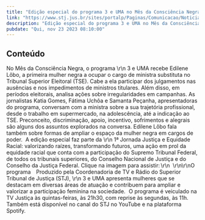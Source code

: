 ```yaml
---
title: "Edição especial do programa 3 e UMA no Mês da Consciência Negra"
link: "https://www.stj.jus.br/sites/portalp/Paginas/Comunicacao/Noticias/2023/23112023-Edicao-especial-do-programa-3-e-UMA-no-Mes-da-Consciencia-Negra--.aspx"
description: "Edição especial do programa 3 e UMA no Mês da Consciência Negra"
pubdate: "Qui, nov 23 2023 08:10:00"
---
```


## Conteúdo

​No Mês da Consciência Negra, o programa  \r\n   3 e UMA recebe Edilene Lôbo, a primeira mulher negra a ocupar o cargo de ministra substituta no Tribunal Superior Eleitoral (TSE). Cabe a ela participar dos julgamentos nas ausências e nos impedimentos de ministros titulares. Além disso, em períodos eleitorais, analisa ações sobre irregularidades em campanhas. As jornalistas Katia Gomes, Fátima Uchôa e Samanta Peçanha, apresentadoras do programa, conversam com a ministra sobre a sua trajetória profissional, desde o trabalho em supermercado, na adolescência, até a indicação ao TSE. Preconceito, discriminação, apoio, incentivo, sofrimentos e alegrais são alguns dos assuntos explorados na conversa. Edilene Lôbo fala também sobre formas de ampliar o espaço da mulher negra em cargos de poder.  A edição especial faz parte da \r\n   1ª Jornada Justiça e Equidade Racial: valorizando raízes, transformando futuros, uma ação em prol da equidade racial que conta com a participação do Supremo Tribunal Federal, de todos os tribunais superiores, do Conselho Nacional de Justiça e do Conselho da Justiça Federal. Clique na imagem para assistir: \r\n    \r\n\r\nO programa     Produzido pela Coordenadoria de TV e Rádio do Superior Tribunal de Justiça (STJ), \r\n   3 e UMA apresenta mulheres que se destacam em diversas áreas de atuação e contribuem para ampliar e valorizar a participação feminina na sociedade.   O programa é veiculado na TV Justiça às quintas-feiras, às 21h30, com reprise às segundas, às 11h. Também está disponível no canal do STJ no YouTube e na plataforma Spotify.   
